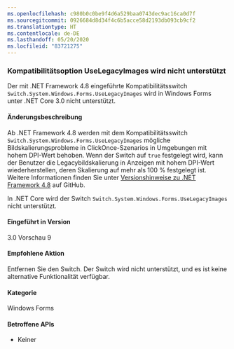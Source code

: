 ```yaml
---
ms.openlocfilehash: c980b0c0be9f4d6a529baa0743dec9ac16ca0d7f
ms.sourcegitcommit: 0926684d8d34f4c6b5acce58d2193db093cb9cf2
ms.translationtype: HT
ms.contentlocale: de-DE
ms.lasthandoff: 05/20/2020
ms.locfileid: "83721275"
---
```

### <a name="uselegacyimages-compatibility-switch-not-supported"></a>Kompatibilitätsoption UseLegacyImages wird nicht unterstützt

Der mit .NET Framework 4.8 eingeführte Kompatibilitätsswitch `Switch.System.Windows.Forms.UseLegacyImages` wird in Windows Forms unter .NET Core 3.0 nicht unterstützt.

#### <a name="change-description"></a>Änderungsbeschreibung

Ab .NET Framework 4.8 werden mit dem Kompatibilitätsswitch `Switch.System.Windows.Forms.UseLegacyImages` mögliche Bildskalierungsprobleme in ClickOnce-Szenarios in Umgebungen mit hohem DPI-Wert behoben. Wenn der Switch auf `true` festgelegt wird, kann der Benutzer die Legacybildskalierung in Anzeigen mit hohem DPI-Wert wiederherstellen, deren Skalierung auf mehr als 100 % festgelegt ist. Weitere Informationen finden Sie unter [Versionshinweise zu .NET Framework 4.8](https://github.com/microsoft/dotnet/blob/master/releases/net48/dotnet48-changes.md#clickonce) auf GitHub.

In .NET Core wird der Switch `Switch.System.Windows.Forms.UseLegacyImages` nicht unterstützt.

#### <a name="version-introduced"></a>Eingeführt in Version

3.0 Vorschau 9

#### <a name="recommended-action"></a>Empfohlene Aktion

Entfernen Sie den Switch. Der Switch wird nicht unterstützt, und es ist keine alternative Funktionalität verfügbar.

#### <a name="category"></a>Kategorie

Windows Forms

#### <a name="affected-apis"></a>Betroffene APIs

- Keiner

<!-- 

#### Affected APIs

- Not detectable via API analysis

-->
